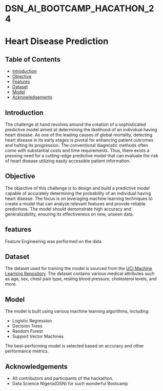 # DSN_AI_BOOTCAMP_HACATHON_24
# Heart Disease Prediction

## Table of Contents
- [Introduction](#introduction)
- [Objective](#objective)
- [Features](#features)
- [Dataset](#dataset)
- [Model](#model)
- [Acknowledgements](#acknowledgements)

## Introduction
The challenge at hand revolves around the creation of a sophisticated predictive model aimed at determining the likelihood of an individual having heart disease. As one of the leading causes of global mortality, detecting heart disease in its early stages is pivotal for enhancing patient outcomes and halting its progression. The conventional diagnostic methods often come with substantial costs and time requirements. Thus, there exists a pressing need for a cutting-edge predictive model that can evaluate the risk of heart disease utilizing easily accessible patient information.

## Objective
The objective of this challenge is to design and build a predictive model capable of accurately determining the probability of an individual having heart disease. The focus is on leveraging machine learning techniques to create a model that can analyze relevant features and provide reliable predictions. The model should demonstrate high accuracy and generalizability, ensuring its effectiveness on new, unseen data.


## features
Feature Engineering was performed on the data
## Dataset
The dataset used for training the model is sourced from the [UCI Machine Learning Repository](https://archive.ics.uci.edu/ml/datasets/Heart+Disease). The dataset contains various medical attributes such as age, sex, chest pain type, resting blood pressure, cholesterol levels, and more.

## Model
The model is built using various machine learning algorithms, including:
- Logistic Regression
- Decision Trees
- Random Forest
- Support Vector Machines

The best-performing model is selected based on accuracy and other performance metrics.


## Acknowledgements
- All contributors and participants of the hackathon.
- Data Science Nigeria(DSN) for such wonderful Bootcamp
